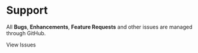 # Support

All **Bugs**, **Enhancements**, **Feature Requests** and other issues are managed through GitHub.

<button-link url="https://github.com/flipboxfactory/saml-idp/issues">View Issues</button-link>

